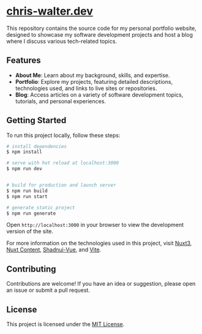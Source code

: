 # [chris-walter.dev](https://chris-walter.dev)

This repository contains the source code for my personal portfolio website, designed to showcase my software development projects and host a blog where I discuss various tech-related topics.

## Features

- **About Me**: Learn about my background, skills, and expertise.
- **Portfolio**: Explore my projects, featuring detailed descriptions, technologies used, and links to live sites or repositories.
- **Blog**: Access articles on a variety of software development topics, tutorials, and personal experiences.

## Getting Started

To run this project locally, follow these steps:

```bash
# install dependencies
$ npm install

# serve with hot reload at localhost:3000
$ npm run dev


# build for production and launch server
$ npm run build
$ npm run start

# generate static project
$ npm run generate
```

Open `http://localhost:3000` in your browser to view the development version of the site.

For more information on the technologies used in this project, visit [Nuxt3](https://v3.nuxtjs.org/), [Nuxt Content](https://content.nuxtjs.org/), [Shadnui-Vue](https://shadnui.com), and [Vite](https://vitejs.dev/).

## Contributing

Contributions are welcome! If you have an idea or suggestion, please open an issue or submit a pull request.

## License

This project is licensed under the [MIT License](LICENSE).
